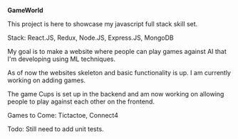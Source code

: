 **GameWorld**

This project is here to showcase my javascript full stack skill set. 

Stack: React.JS, Redux, Node.JS, Express.JS, MongoDB

My goal is to make a website where people can play games against AI that I'm developing using ML techniques.

As of now the websites skeleton and basic functionality is up. I am currently working on adding games.

The game Cups is set up in the backend and am now working on allowing people to play against each other on the frontend.

Games to Come: Tictactoe, Connect4

Todo: Still need to add unit tests. 
